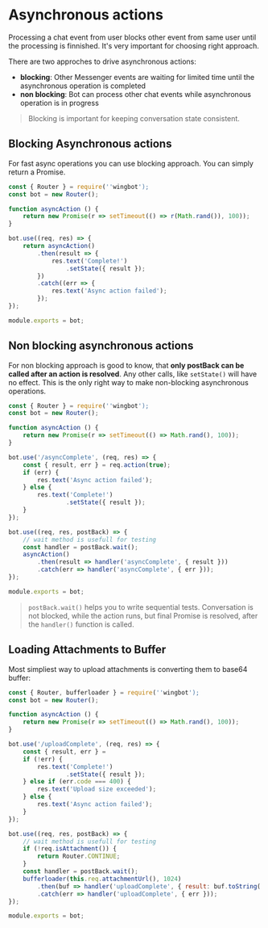 # Asynchronous actions

Processing a chat event from user blocks other event from same user until the processing is finnished. It's very important for choosing right approach.

There are two approches to drive asynchronous actions:

- **blocking**: Other Messenger events are waiting for limited time until the asynchronous operation is completed
- **non blocking**: Bot can process other chat events while asynchronous operation is in progress

> Blocking is important for keeping conversation state consistent.

## Blocking Asynchronous actions

For fast async operations you can use blocking approach. You can simply return a Promise.

```javascript
const { Router } = require(''wingbot');
const bot = new Router();

function asyncAction () {
    return new Promise(r => setTimeout(() => r(Math.rand()), 100));
}

bot.use((req, res) => {
    return asyncAction()
        .then(result => {
            res.text('Complete!')
                .setState({ result });
        })
        .catch((err => {
            res.text('Async action failed');
        });
});

module.exports = bot;
```

## Non blocking asynchronous actions

For non blocking approach is good to know, that **only postBack can be called after an action is resolved**.
Any other calls, like `setState()` will have no effect. This is the only right way to make non-blocking asynchronous operations.

```javascript
const { Router } = require(''wingbot');
const bot = new Router();

function asyncAction () {
    return new Promise(r => setTimeout(() => Math.rand(), 100));
}

bot.use('/asyncComplete', (req, res) => {
    const { result, err } = req.action(true);
    if (err) {
        res.text('Async action failed');
    } else {
        res.text('Complete!')
                .setState({ result });
    }
});

bot.use((req, res, postBack) => {
    // wait method is usefull for testing
    const handler = postBack.wait();
    asyncAction()
        .then(result => handler('asyncComplete', { result }))
        .catch(err => handler('asyncComplete', { err }));
});

module.exports = bot;
```

> `postBack.wait()` helps you to write sequential tests. Conversation is not blocked, while the action runs, but final Promise is resolved, after the `handler()` function is called.

## Loading Attachments to Buffer

Most simpliest way to upload attachments is converting them to base64 buffer:

```javascript
const { Router, bufferloader } = require(''wingbot');
const bot = new Router();

function asyncAction () {
    return new Promise(r => setTimeout(() => Math.rand(), 100));
}

bot.use('/uploadComplete', (req, res) => {
    const { result, err } =
    if (!err) {
        res.text('Complete!')
                .setState({ result });
    } else if (err.code === 400) {
        res.text('Upload size exceeded');
    } else {
        res.text('Async action failed');
    }
});

bot.use((req, res, postBack) => {
    // wait method is usefull for testing
    if (!req.isAttachment()) {
        return Router.CONTINUE;
    }
    const handler = postBack.wait();
    bufferloader(this.req.attachmentUrl(), 1024)
        .then(buf => handler('uploadComplete', { result: buf.toString('base64') }))
        .catch(err => handler('uploadComplete', { err }));
});

module.exports = bot;
```